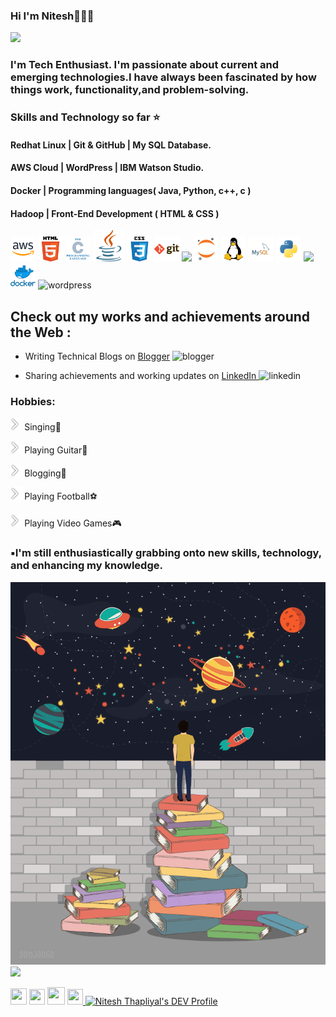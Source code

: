 ### Hi I'm Nitesh👋👨‍🎓
<img src ="https://github.com/Nitesh-thapliyal/Nitesh-thapliyal/blob/main/Black%20and%20White%20Sports%20Fitness%20Animated%20Presentation%20(1).gif">

### I'm Tech Enthusiast. I'm passionate about current and emerging technologies.I have always been fascinated by how things work, functionality,and problem-solving.

### Skills and Technology so far ⭐
#### Redhat Linux   |   Git & GitHub                                      | My SQL Database.
#### AWS Cloud      |   WordPress                                         | IBM Watson Studio.
#### Docker         |   Programming languages( Java, Python, c++, c )
#### Hadoop         |   Front-End Development ( HTML & CSS ) 

<img src="https://raw.githubusercontent.com/github/explore/fbceb94436312b6dacde68d122a5b9c7d11f9524/topics/aws/aws.png" height='40'> <img src="https://raw.githubusercontent.com/github/explore/80688e429a7d4ef2fca1e82350fe8e3517d3494d/topics/html/html.png" height='40'> <img src="https://raw.githubusercontent.com/github/explore/80688e429a7d4ef2fca1e82350fe8e3517d3494d/topics/c/c.png" height='40'> <img src="https://raw.githubusercontent.com/github/explore/80688e429a7d4ef2fca1e82350fe8e3517d3494d/topics/java/java.png" height='50'> <img src="https://raw.githubusercontent.com/github/explore/80688e429a7d4ef2fca1e82350fe8e3517d3494d/topics/css/css.png" height='40'> <img src="https://raw.githubusercontent.com/github/explore/80688e429a7d4ef2fca1e82350fe8e3517d3494d/topics/git/git.png" height='40'> <img src="https://github.githubassets.com/images/icons/emoji/octocat.png" height='40'> <img src="https://raw.githubusercontent.com/github/explore/80688e429a7d4ef2fca1e82350fe8e3517d3494d/topics/jupyter-notebook/jupyter-notebook.png" height='40'> <img src = "https://raw.githubusercontent.com/github/explore/80688e429a7d4ef2fca1e82350fe8e3517d3494d/topics/linux/linux.png" height='40'> <img src="https://raw.githubusercontent.com/github/explore/80688e429a7d4ef2fca1e82350fe8e3517d3494d/topics/mysql/mysql.png" height='40'> <img src="https://raw.githubusercontent.com/github/explore/80688e429a7d4ef2fca1e82350fe8e3517d3494d/topics/python/python.png" height='40'> <img src="https://www.nagios.com/wp-content/uploads/2018/04/RedHat-logo.jpg" height='40'> <img src="https://raw.githubusercontent.com/github/explore/80688e429a7d4ef2fca1e82350fe8e3517d3494d/topics/docker/docker.png" height='40'> <img src='https://cdn.jsdelivr.net/npm/simple-icons@3.0.1/icons/wordpress.svg' alt='wordpress' height='40'> 

## Check out my works and achievements around the Web :
- Writing Technical Blogs on <a href="https://bauddhik-geek.blogspot.com/">Blogger</a> <img src='https://cdn.jsdelivr.net/npm/simple-icons@3.0.1/icons/blogger.svg' alt='blogger' height='20'>

- Sharing achievements and working updates on <a href="https://www.linkedin.com/in/nitesh-thapliyal-4403a1135">LinkedIn </a><img src='https://cdn.jsdelivr.net/npm/simple-icons@3.0.1/icons/linkedin.svg' alt='linkedin' height='20'>

### Hobbies:
<img src ="https://github.com/Nitesh-thapliyal/Nitesh-thapliyal/blob/main/next.png" height='20'>Singing🎤

<img src ="https://github.com/Nitesh-thapliyal/Nitesh-thapliyal/blob/main/next.png" height='20'>Playing Guitar🎸

<img src ="https://github.com/Nitesh-thapliyal/Nitesh-thapliyal/blob/main/next.png" height='20'>Blogging📝

<img src ="https://github.com/Nitesh-thapliyal/Nitesh-thapliyal/blob/main/next.png" height='20'>Playing Football⚽

<img src ="https://github.com/Nitesh-thapliyal/Nitesh-thapliyal/blob/main/next.png" height='20'>Playing Video Games🎮

### ▪️I'm still enthusiastically grabbing onto new skills, technology, and enhancing my knowledge.
<img src ="https://github.com/Nitesh-thapliyal/Nitesh-thapliyal/blob/main/(Foto_%20Reprodu%C3%A7%C3%A3o)%20_%20Ilustra%C3%A7%C3%B5es%2C%20Ilustra%C3%A7%C3%A3o%20da%20arte%2C%20Arte%20reflex%C3%A3o.gif">

<img src ="https://github-readme-stats-omega-umber.vercel.app/api?username=Nitesh-thapliyal">

<a href="https://www.linkedin.com/in/nitesh-thapliyal-4403a1135" target="_blank" rel="noopener"><img src="https://www.flaticon.com/svg/static/icons/svg/145/145807.svg" alt="" width="26" height="26" /></a> <a href="https://www.instagram.com/nits_thapliyal" target="_blank" rel="noopener"><img src="https://www.flaticon.com/svg/static/icons/svg/1384/1384063.svg" alt="" width="25" height="25" /></a> <a href="https://www.facebook.com/nitesh.thapliyal.12" target="_blank" rel="noopener"><img src="https://www.flaticon.com/svg/static/icons/svg/1312/1312139.svg" alt="" width="28" height="28" /></a> <a href="https://twitter.com/NiteshThapliya3" target="_blank" rel="noopener"><img src="https://www.flaticon.com/svg/static/icons/svg/733/733579.svg" alt="" width="25" height="25" /></a><a href="https://dev.to/niteshthapliyal">
  <img src="https://d2fltix0v2e0sb.cloudfront.net/dev-badge.svg" alt="Nitesh Thapliyal's DEV Profile" height="30" width="30">
</a>
